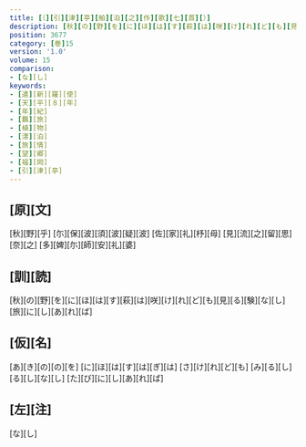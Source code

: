 ```yaml
---
title: [（][引][津][亭][舶][泊][之][作][歌][七][首][）]
description: [秋][の][野][を][に][ほ][は][す][萩][は][咲][け][れ][ど][も][見][る][験][な][し][旅][に][し][あ][れ][ば]
position: 3677
category: [巻]15
version: '1.0'
volume: 15
comparison:
- [な][し]
keywords:
- [遣][新][羅][使]
- [天][平][８][年]
- [年][紀]
- [羈][旅]
- [植][物]
- [漂][泊]
- [旅][情]
- [望][郷]
- [福][岡]
- [引][津][亭]
---
```


## [原][文]

[秋][野][乎] [尓][保][波][須][波][疑][波] [佐][家][礼][杼][母] [見][流][之][留][思][奈][之] [多][婢][尓][師][安][礼][婆]

## [訓][読]

[秋][の][野][を][に][ほ][は][す][萩][は][咲][け][れ][ど][も][見][る][験][な][し][旅][に][し][あ][れ][ば]

## [仮][名]

[あ][き][の][の][を] [に][ほ][は][す][は][ぎ][は] [さ][け][れ][ど][も] [み][る][し][る][し][な][し] [た][び][に][し][あ][れ][ば]

## [左][注]

[な][し]
